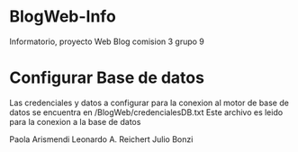 # BlogWeb-Info
Informatorio, proyecto Web Blog comision 3 grupo 9

Configurar Base de datos
========================
Las credenciales y datos a configurar para la conexion al motor de base de datos se encuentra en /BlogWeb/credencialesDB.txt
Este archivo es leido para la conexion a la base de datos


Paola Arismendi
Leonardo A. Reichert
Julio Bonzi
